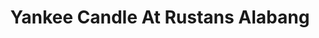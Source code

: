 ---
title: "Yankee Candle At Rustans Alabang"
url: /muntinlupa/yankee-candle-at-rustans-alabang/
shop: Warenhaus
---